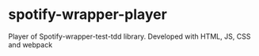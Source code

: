 # spotify-wrapper-player
Player of Spotify-wrapper-test-tdd library. Developed with HTML, JS, CSS and webpack
